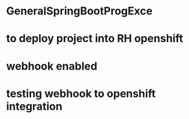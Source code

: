 # GeneralSpringBootProgExce
# to deploy project into RH openshift
# webhook enabled
# testing webhook to openshift integration
